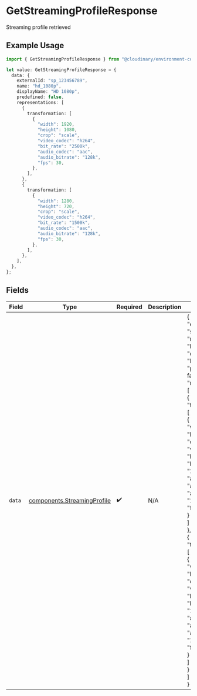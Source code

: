 # GetStreamingProfileResponse

Streaming profile retrieved

## Example Usage

```typescript
import { GetStreamingProfileResponse } from "@cloudinary/environment-config/models/operations";

let value: GetStreamingProfileResponse = {
  data: {
    externalId: "sp_123456789",
    name: "hd_1080p",
    displayName: "HD 1080p",
    predefined: false,
    representations: [
      {
        transformation: [
          {
            "width": 1920,
            "height": 1080,
            "crop": "scale",
            "video_codec": "h264",
            "bit_rate": "2500k",
            "audio_codec": "aac",
            "audio_bitrate": "128k",
            "fps": 30,
          },
        ],
      },
      {
        transformation: [
          {
            "width": 1280,
            "height": 720,
            "crop": "scale",
            "video_codec": "h264",
            "bit_rate": "1500k",
            "audio_codec": "aac",
            "audio_bitrate": "128k",
            "fps": 30,
          },
        ],
      },
    ],
  },
};
```

## Fields

| Field                                                                                                                                                                                                                                                                                                                                                                                                                                                                                                | Type                                                                                                                                                                                                                                                                                                                                                                                                                                                                                                 | Required                                                                                                                                                                                                                                                                                                                                                                                                                                                                                             | Description                                                                                                                                                                                                                                                                                                                                                                                                                                                                                          | Example                                                                                                                                                                                                                                                                                                                                                                                                                                                                                              |
| ---------------------------------------------------------------------------------------------------------------------------------------------------------------------------------------------------------------------------------------------------------------------------------------------------------------------------------------------------------------------------------------------------------------------------------------------------------------------------------------------------- | ---------------------------------------------------------------------------------------------------------------------------------------------------------------------------------------------------------------------------------------------------------------------------------------------------------------------------------------------------------------------------------------------------------------------------------------------------------------------------------------------------- | ---------------------------------------------------------------------------------------------------------------------------------------------------------------------------------------------------------------------------------------------------------------------------------------------------------------------------------------------------------------------------------------------------------------------------------------------------------------------------------------------------- | ---------------------------------------------------------------------------------------------------------------------------------------------------------------------------------------------------------------------------------------------------------------------------------------------------------------------------------------------------------------------------------------------------------------------------------------------------------------------------------------------------- | ---------------------------------------------------------------------------------------------------------------------------------------------------------------------------------------------------------------------------------------------------------------------------------------------------------------------------------------------------------------------------------------------------------------------------------------------------------------------------------------------------- |
| `data`                                                                                                                                                                                                                                                                                                                                                                                                                                                                                               | [components.StreamingProfile](../../models/components/streamingprofile.md)                                                                                                                                                                                                                                                                                                                                                                                                                           | :heavy_check_mark:                                                                                                                                                                                                                                                                                                                                                                                                                                                                                   | N/A                                                                                                                                                                                                                                                                                                                                                                                                                                                                                                  | {<br/>"external_id": "sp_123456789",<br/>"name": "hd_1080p",<br/>"display_name": "HD 1080p",<br/>"predefined": false,<br/>"representations": [<br/>{<br/>"transformation": [<br/>{<br/>"width": 1920,<br/>"height": 1080,<br/>"crop": "scale",<br/>"video_codec": "h264",<br/>"bit_rate": "2500k",<br/>"audio_codec": "aac",<br/>"audio_bitrate": "128k",<br/>"fps": 30<br/>}<br/>]<br/>},<br/>{<br/>"transformation": [<br/>{<br/>"width": 1280,<br/>"height": 720,<br/>"crop": "scale",<br/>"video_codec": "h264",<br/>"bit_rate": "1500k",<br/>"audio_codec": "aac",<br/>"audio_bitrate": "128k",<br/>"fps": 30<br/>}<br/>]<br/>}<br/>]<br/>} |